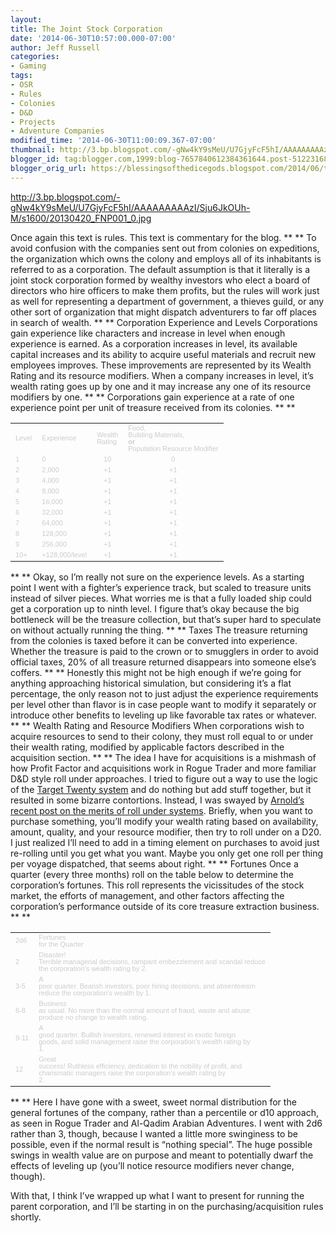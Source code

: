 ```yaml
---
layout:  
title: The Joint Stock Corporation
date: '2014-06-30T10:57:00.000-07:00'
author: Jeff Russell
categories:
- Gaming
tags:
- OSR
- Rules
- Colonies
- D&D
- Projects
- Adventure Companies
modified_time: '2014-06-30T11:00:09.367-07:00'
thumbnail: http://3.bp.blogspot.com/-gNw4kY9sMeU/U7GjyFcF5hI/AAAAAAAAAzI/Sju6JkOUh-M/s72-c/20130420_FNP001_0.jpg
blogger_id: tag:blogger.com,1999:blog-7657840612384361644.post-5122316839870013334
blogger_orig_url: https://blessingsofthedicegods.blogspot.com/2014/06/the-joint-stock-corporation.html
---
```


 <http://3.bp.blogspot.com/-gNw4kY9sMeU/U7GjyFcF5hI/AAAAAAAAAzI/Sju6JkOUh-M/s1600/20130420_FNP001_0.jpg> 
  

Once again this text is rules.  This text is commentary for the blog.  **   **  To avoid confusion with the companies sent out from colonies on expeditions, the organization which owns the colony and employs all of its inhabitants is referred to as a corporation. The default assumption is that it literally is a joint stock corporation formed by wealthy investors who elect a board of directors who hire officers to make them profits, but the rules will work just as well for representing a department of government, a thieves guild, or any other sort of organization that might dispatch adventurers to far off places in search of wealth.  **   **  Corporation Experience and Levels  Corporations gain experience like characters and increase in level when enough experience is earned. As a corporation increases in level, its available capital increases and its ability to acquire useful materials and recruit new employees improves. These improvements are represented by its Wealth Rating and its resource modifiers. When a company increases in level, it’s wealth rating goes up by one and it may increase any one of its resource modifiers by one.  **   **  Corporations gain experience at a rate of one experience point per unit of treasure received from its colonies.   **   **  <table> <tbody> <tr class="odd"> <td><div dir="ltr" style="line-height: 1; margin-bottom: 0pt; margin-top: 0pt;"> <span style="background-color: transparent; font-family: Arial; font-size: 11px; font-style: normal; font-variant: normal; font-weight: normal; text-decoration: none; vertical-align: baseline; white-space: pre-wrap;"><span style="color: #cccccc;">Level</span></span> </div></td> <td><div dir="ltr" style="line-height: 1; margin-bottom: 0pt; margin-top: 0pt;"> <span style="background-color: transparent; font-family: Arial; font-size: 11px; font-style: normal; font-variant: normal; font-weight: normal; text-decoration: none; vertical-align: baseline; white-space: pre-wrap;"><span style="color: #cccccc;">Experience</span></span> </div></td> <td><div dir="ltr" style="line-height: 1; margin-bottom: 0pt; margin-top: 0pt;"> <span style="background-color: transparent; font-family: Arial; font-size: 11px; font-style: normal; font-variant: normal; font-weight: normal; text-decoration: none; vertical-align: baseline; white-space: pre-wrap;"><span style="color: #cccccc;">Wealth Rating</span></span> </div></td> <td><div dir="ltr" style="line-height: 1; margin-bottom: 0pt; margin-top: 0pt;"> <span style="color: #cccccc;"><span style="background-color: transparent; font-family: Arial; font-size: 11px; font-style: normal; font-variant: normal; font-weight: normal; text-decoration: none; vertical-align: baseline; white-space: pre-wrap;">Food, Building Materials, </span><span style="background-color: transparent; font-family: Arial; font-size: 11px; font-style: normal; font-variant: normal; font-weight: bold; text-decoration: none; vertical-align: baseline; white-space: pre-wrap;">or</span><span style="background-color: transparent; font-family: Arial; font-size: 11px; font-style: normal; font-variant: normal; font-weight: normal; text-decoration: none; vertical-align: baseline; white-space: pre-wrap;"> Population Resource Modifier</span></span> </div></td> </tr> <tr class="even"> <td><div dir="ltr" style="line-height: 1; margin-bottom: 0pt; margin-top: 0pt;"> <span style="background-color: transparent; font-family: Arial; font-size: 11px; font-style: normal; font-variant: normal; font-weight: normal; text-decoration: none; vertical-align: baseline; white-space: pre-wrap;"><span style="color: #cccccc;">1</span></span> </div></td> <td><div dir="ltr" style="line-height: 1; margin-bottom: 0pt; margin-top: 0pt;"> <span style="background-color: transparent; font-family: Arial; font-size: 11px; font-style: normal; font-variant: normal; font-weight: normal; text-decoration: none; vertical-align: baseline; white-space: pre-wrap;"><span style="color: #cccccc;">0</span></span> </div></td> <td><div dir="ltr" style="line-height: 1; margin-bottom: 0pt; margin-top: 0pt; text-align: center;"> <span style="background-color: transparent; font-family: Arial; font-size: 11px; font-style: normal; font-variant: normal; font-weight: normal; text-decoration: none; vertical-align: baseline; white-space: pre-wrap;"><span style="color: #cccccc;">10</span></span> </div></td> <td><div dir="ltr" style="line-height: 1; margin-bottom: 0pt; margin-top: 0pt; text-align: center;"> <span style="background-color: transparent; font-family: Arial; font-size: 11px; font-style: normal; font-variant: normal; font-weight: normal; text-decoration: none; vertical-align: baseline; white-space: pre-wrap;"><span style="color: #cccccc;">0</span></span> </div></td> </tr> <tr class="odd"> <td><div dir="ltr" style="line-height: 1; margin-bottom: 0pt; margin-top: 0pt;"> <span style="background-color: transparent; font-family: Arial; font-size: 11px; font-style: normal; font-variant: normal; font-weight: normal; text-decoration: none; vertical-align: baseline; white-space: pre-wrap;"><span style="color: #cccccc;">2</span></span> </div></td> <td><div dir="ltr" style="line-height: 1; margin-bottom: 0pt; margin-top: 0pt;"> <span style="background-color: transparent; font-family: Arial; font-size: 11px; font-style: normal; font-variant: normal; font-weight: normal; text-decoration: none; vertical-align: baseline; white-space: pre-wrap;"><span style="color: #cccccc;">2,000</span></span> </div></td> <td><div dir="ltr" style="line-height: 1; margin-bottom: 0pt; margin-top: 0pt; text-align: center;"> <span style="background-color: transparent; font-family: Arial; font-size: 11px; font-style: normal; font-variant: normal; font-weight: normal; text-decoration: none; vertical-align: baseline; white-space: pre-wrap;"><span style="color: #cccccc;">+1</span></span> </div></td> <td><div dir="ltr" style="line-height: 1; margin-bottom: 0pt; margin-top: 0pt; text-align: center;"> <span style="background-color: transparent; font-family: Arial; font-size: 11px; font-style: normal; font-variant: normal; font-weight: normal; text-decoration: none; vertical-align: baseline; white-space: pre-wrap;"><span style="color: #cccccc;">+1</span></span> </div></td> </tr> <tr class="even"> <td><div dir="ltr" style="line-height: 1; margin-bottom: 0pt; margin-top: 0pt;"> <span style="background-color: transparent; font-family: Arial; font-size: 11px; font-style: normal; font-variant: normal; font-weight: normal; text-decoration: none; vertical-align: baseline; white-space: pre-wrap;"><span style="color: #cccccc;">3</span></span> </div></td> <td><div dir="ltr" style="line-height: 1; margin-bottom: 0pt; margin-top: 0pt;"> <span style="background-color: transparent; font-family: Arial; font-size: 11px; font-style: normal; font-variant: normal; font-weight: normal; text-decoration: none; vertical-align: baseline; white-space: pre-wrap;"><span style="color: #cccccc;">4,000</span></span> </div></td> <td><div dir="ltr" style="line-height: 1; margin-bottom: 0pt; margin-top: 0pt; text-align: center;"> <span style="background-color: transparent; font-family: Arial; font-size: 11px; font-style: normal; font-variant: normal; font-weight: normal; text-decoration: none; vertical-align: baseline; white-space: pre-wrap;"><span style="color: #cccccc;">+1</span></span> </div></td> <td><div dir="ltr" style="line-height: 1; margin-bottom: 0pt; margin-top: 0pt; text-align: center;"> <span style="background-color: transparent; font-family: Arial; font-size: 11px; font-style: normal; font-variant: normal; font-weight: normal; text-decoration: none; vertical-align: baseline; white-space: pre-wrap;"><span style="color: #cccccc;">+1</span></span> </div></td> </tr> <tr class="odd"> <td><div dir="ltr" style="line-height: 1; margin-bottom: 0pt; margin-top: 0pt;"> <span style="background-color: transparent; font-family: Arial; font-size: 11px; font-style: normal; font-variant: normal; font-weight: normal; text-decoration: none; vertical-align: baseline; white-space: pre-wrap;"><span style="color: #cccccc;">4</span></span> </div></td> <td><div dir="ltr" style="line-height: 1; margin-bottom: 0pt; margin-top: 0pt;"> <span style="background-color: transparent; font-family: Arial; font-size: 11px; font-style: normal; font-variant: normal; font-weight: normal; text-decoration: none; vertical-align: baseline; white-space: pre-wrap;"><span style="color: #cccccc;">8,000</span></span> </div></td> <td><div dir="ltr" style="line-height: 1; margin-bottom: 0pt; margin-top: 0pt; text-align: center;"> <span style="background-color: transparent; font-family: Arial; font-size: 11px; font-style: normal; font-variant: normal; font-weight: normal; text-decoration: none; vertical-align: baseline; white-space: pre-wrap;"><span style="color: #cccccc;">+1</span></span> </div></td> <td><div dir="ltr" style="line-height: 1; margin-bottom: 0pt; margin-top: 0pt; text-align: center;"> <span style="background-color: transparent; font-family: Arial; font-size: 11px; font-style: normal; font-variant: normal; font-weight: normal; text-decoration: none; vertical-align: baseline; white-space: pre-wrap;"><span style="color: #cccccc;">+1</span></span> </div></td> </tr> <tr class="even"> <td><div dir="ltr" style="line-height: 1; margin-bottom: 0pt; margin-top: 0pt;"> <span style="background-color: transparent; font-family: Arial; font-size: 11px; font-style: normal; font-variant: normal; font-weight: normal; text-decoration: none; vertical-align: baseline; white-space: pre-wrap;"><span style="color: #cccccc;">5</span></span> </div></td> <td><div dir="ltr" style="line-height: 1; margin-bottom: 0pt; margin-top: 0pt;"> <span style="background-color: transparent; font-family: Arial; font-size: 11px; font-style: normal; font-variant: normal; font-weight: normal; text-decoration: none; vertical-align: baseline; white-space: pre-wrap;"><span style="color: #cccccc;">16,000</span></span> </div></td> <td><div dir="ltr" style="line-height: 1; margin-bottom: 0pt; margin-top: 0pt; text-align: center;"> <span style="background-color: transparent; font-family: Arial; font-size: 11px; font-style: normal; font-variant: normal; font-weight: normal; text-decoration: none; vertical-align: baseline; white-space: pre-wrap;"><span style="color: #cccccc;">+1</span></span> </div></td> <td><div dir="ltr" style="line-height: 1; margin-bottom: 0pt; margin-top: 0pt; text-align: center;"> <span style="background-color: transparent; font-family: Arial; font-size: 11px; font-style: normal; font-variant: normal; font-weight: normal; text-decoration: none; vertical-align: baseline; white-space: pre-wrap;"><span style="color: #cccccc;">+1</span></span> </div></td> </tr> <tr class="odd"> <td><div dir="ltr" style="line-height: 1; margin-bottom: 0pt; margin-top: 0pt;"> <span style="background-color: transparent; font-family: Arial; font-size: 11px; font-style: normal; font-variant: normal; font-weight: normal; text-decoration: none; vertical-align: baseline; white-space: pre-wrap;"><span style="color: #cccccc;">6</span></span> </div></td> <td><div dir="ltr" style="line-height: 1; margin-bottom: 0pt; margin-top: 0pt;"> <span style="background-color: transparent; font-family: Arial; font-size: 11px; font-style: normal; font-variant: normal; font-weight: normal; text-decoration: none; vertical-align: baseline; white-space: pre-wrap;"><span style="color: #cccccc;">32,000</span></span> </div></td> <td><div dir="ltr" style="line-height: 1; margin-bottom: 0pt; margin-top: 0pt; text-align: center;"> <span style="background-color: transparent; font-family: Arial; font-size: 11px; font-style: normal; font-variant: normal; font-weight: normal; text-decoration: none; vertical-align: baseline; white-space: pre-wrap;"><span style="color: #cccccc;">+1</span></span> </div></td> <td><div dir="ltr" style="line-height: 1; margin-bottom: 0pt; margin-top: 0pt; text-align: center;"> <span style="background-color: transparent; font-family: Arial; font-size: 11px; font-style: normal; font-variant: normal; font-weight: normal; text-decoration: none; vertical-align: baseline; white-space: pre-wrap;"><span style="color: #cccccc;">+1</span></span> </div></td> </tr> <tr class="even"> <td><div dir="ltr" style="line-height: 1; margin-bottom: 0pt; margin-top: 0pt;"> <span style="background-color: transparent; font-family: Arial; font-size: 11px; font-style: normal; font-variant: normal; font-weight: normal; text-decoration: none; vertical-align: baseline; white-space: pre-wrap;"><span style="color: #cccccc;">7</span></span> </div></td> <td><div dir="ltr" style="line-height: 1; margin-bottom: 0pt; margin-top: 0pt;"> <span style="background-color: transparent; font-family: Arial; font-size: 11px; font-style: normal; font-variant: normal; font-weight: normal; text-decoration: none; vertical-align: baseline; white-space: pre-wrap;"><span style="color: #cccccc;">64,000</span></span> </div></td> <td><div dir="ltr" style="line-height: 1; margin-bottom: 0pt; margin-top: 0pt; text-align: center;"> <span style="background-color: transparent; font-family: Arial; font-size: 11px; font-style: normal; font-variant: normal; font-weight: normal; text-decoration: none; vertical-align: baseline; white-space: pre-wrap;"><span style="color: #cccccc;">+1</span></span> </div></td> <td><div dir="ltr" style="line-height: 1; margin-bottom: 0pt; margin-top: 0pt; text-align: center;"> <span style="background-color: transparent; font-family: Arial; font-size: 11px; font-style: normal; font-variant: normal; font-weight: normal; text-decoration: none; vertical-align: baseline; white-space: pre-wrap;"><span style="color: #cccccc;">+1</span></span> </div></td> </tr> <tr class="odd"> <td><div dir="ltr" style="line-height: 1; margin-bottom: 0pt; margin-top: 0pt;"> <span style="background-color: transparent; font-family: Arial; font-size: 11px; font-style: normal; font-variant: normal; font-weight: normal; text-decoration: none; vertical-align: baseline; white-space: pre-wrap;"><span style="color: #cccccc;">8</span></span> </div></td> <td><div dir="ltr" style="line-height: 1; margin-bottom: 0pt; margin-top: 0pt;"> <span style="background-color: transparent; font-family: Arial; font-size: 11px; font-style: normal; font-variant: normal; font-weight: normal; text-decoration: none; vertical-align: baseline; white-space: pre-wrap;"><span style="color: #cccccc;">128,000</span></span> </div></td> <td><div dir="ltr" style="line-height: 1; margin-bottom: 0pt; margin-top: 0pt; text-align: center;"> <span style="background-color: transparent; font-family: Arial; font-size: 11px; font-style: normal; font-variant: normal; font-weight: normal; text-decoration: none; vertical-align: baseline; white-space: pre-wrap;"><span style="color: #cccccc;">+1</span></span> </div></td> <td><div dir="ltr" style="line-height: 1; margin-bottom: 0pt; margin-top: 0pt; text-align: center;"> <span style="background-color: transparent; font-family: Arial; font-size: 11px; font-style: normal; font-variant: normal; font-weight: normal; text-decoration: none; vertical-align: baseline; white-space: pre-wrap;"><span style="color: #cccccc;">+1</span></span> </div></td> </tr> <tr class="even"> <td><div dir="ltr" style="line-height: 1; margin-bottom: 0pt; margin-top: 0pt;"> <span style="background-color: transparent; font-family: Arial; font-size: 11px; font-style: normal; font-variant: normal; font-weight: normal; text-decoration: none; vertical-align: baseline; white-space: pre-wrap;"><span style="color: #cccccc;">9</span></span> </div></td> <td><div dir="ltr" style="line-height: 1; margin-bottom: 0pt; margin-top: 0pt;"> <span style="background-color: transparent; font-family: Arial; font-size: 11px; font-style: normal; font-variant: normal; font-weight: normal; text-decoration: none; vertical-align: baseline; white-space: pre-wrap;"><span style="color: #cccccc;">256,000</span></span> </div></td> <td><div dir="ltr" style="line-height: 1; margin-bottom: 0pt; margin-top: 0pt; text-align: center;"> <span style="background-color: transparent; font-family: Arial; font-size: 11px; font-style: normal; font-variant: normal; font-weight: normal; text-decoration: none; vertical-align: baseline; white-space: pre-wrap;"><span style="color: #cccccc;">+1</span></span> </div></td> <td><div dir="ltr" style="line-height: 1; margin-bottom: 0pt; margin-top: 0pt; text-align: center;"> <span style="background-color: transparent; font-family: Arial; font-size: 11px; font-style: normal; font-variant: normal; font-weight: normal; text-decoration: none; vertical-align: baseline; white-space: pre-wrap;"><span style="color: #cccccc;">+1</span></span> </div></td> </tr> <tr class="odd"> <td><div dir="ltr" style="line-height: 1; margin-bottom: 0pt; margin-top: 0pt;"> <span style="background-color: transparent; font-family: Arial; font-size: 11px; font-style: normal; font-variant: normal; font-weight: normal; text-decoration: none; vertical-align: baseline; white-space: pre-wrap;"><span style="color: #cccccc;">10+</span></span> </div></td> <td><div dir="ltr" style="line-height: 1; margin-bottom: 0pt; margin-top: 0pt;"> <span style="background-color: transparent; font-family: Arial; font-size: 11px; font-style: normal; font-variant: normal; font-weight: normal; text-decoration: none; vertical-align: baseline; white-space: pre-wrap;"><span style="color: #cccccc;">+128,000/level</span></span> </div></td> <td><div dir="ltr" style="line-height: 1; margin-bottom: 0pt; margin-top: 0pt; text-align: center;"> <span style="background-color: transparent; font-family: Arial; font-size: 11px; font-style: normal; font-variant: normal; font-weight: normal; text-decoration: none; vertical-align: baseline; white-space: pre-wrap;"><span style="color: #cccccc;">+1</span></span> </div></td> <td><div dir="ltr" style="line-height: 1; margin-bottom: 0pt; margin-top: 0pt; text-align: center;"> <span style="background-color: transparent; font-family: Arial; font-size: 11px; font-style: normal; font-variant: normal; font-weight: normal; text-decoration: none; vertical-align: baseline; white-space: pre-wrap;"><span style="color: #cccccc;">+1</span></span> </div></td> </tr> </tbody> </table>  **   **  Okay, so I’m really not sure on the experience levels. As a starting point I went with a fighter’s experience track, but scaled to treasure units instead of silver pieces. What worries me is that a fully loaded ship could get a corporation up to ninth level. I figure that’s okay because the big bottleneck will be the treasure collection, but that’s super hard to speculate on without actually running the thing.  **   **  Taxes  The treasure returning from the colonies is taxed before it can be converted into experience. Whether the treasure is paid to the crown or to smugglers in order to avoid official taxes, 20% of all treasure returned disappears into someone else’s coffers.  **   **  Honestly this might not be high enough if we’re going for anything approaching historical simulation, but considering it’s a flat percentage, the only reason not to just adjust the experience requirements per level other than flavor is in case people want to modify it separately or introduce other benefits to leveling up like favorable tax rates or whatever.  **   **  Wealth Rating and Resource Modifiers  When corporations wish to acquire resources to send to their colony, they must roll equal to or under their wealth rating, modified by applicable factors described in the acquisition section.   **   **  The idea I have for acquisitions is a mishmash of how Profit Factor and acquisitions work in Rogue Trader and more familiar D&D style roll under approaches. I tried to figure out a way to use the logic of the [Target Twenty system](http://deltasdnd.blogspot.com/p/primary-house-rules.html) and do nothing but add stuff together, but it resulted in some bizarre contortions. Instead, I was swayed by [Arnold’s recent post on the merits of roll under systems](http://goblinpunch.blogspot.com/2014/06/a-ruleset-of-my-very-own.html). Briefly, when you want to purchase something, you’ll modify your wealth rating based on availability, amount, quality, and your resource modifier, then try to roll under on a D20. I just realized I’ll need to add in a timing element on purchases to avoid just re-rolling until you get what you want. Maybe you only get one roll per thing per voyage dispatched, that seems about right.  **   **  Fortunes  Once a quarter (every three months) roll on the table below to determine the corporation’s fortunes. This roll represents the vicissitudes of the stock market, the efforts of management, and other factors affecting the corporation’s performance outside of its core treasure extraction business.  **   **  <table> <tbody> <tr class="odd"> <td><div dir="ltr" style="line-height: 1; margin-bottom: 0pt; margin-top: 0pt;"> <span style="background-color: transparent; font-family: Arial; font-size: 11px; font-style: normal; font-variant: normal; font-weight: normal; text-decoration: none; vertical-align: baseline; white-space: pre-wrap;"><span style="color: #cccccc;">2d6</span></span> </div></td> <td><div dir="ltr" style="line-height: 1; margin-bottom: 0pt; margin-top: 0pt;"> <span style="background-color: transparent; font-family: Arial; font-size: 11px; font-style: normal; font-variant: normal; font-weight: normal; text-decoration: none; vertical-align: baseline; white-space: pre-wrap;"><span style="color: #cccccc;">Fortunes for the Quarter</span></span> </div></td> </tr> <tr class="even"> <td><div dir="ltr" style="line-height: 1; margin-bottom: 0pt; margin-top: 0pt;"> <span style="background-color: transparent; font-family: Arial; font-size: 11px; font-style: normal; font-variant: normal; font-weight: normal; text-decoration: none; vertical-align: baseline; white-space: pre-wrap;"><span style="color: #cccccc;">2</span></span> </div></td> <td><div dir="ltr" style="line-height: 1; margin-bottom: 0pt; margin-top: 0pt;"> <span style="background-color: transparent; font-family: Arial; font-size: 11px; font-style: normal; font-variant: normal; font-weight: normal; text-decoration: none; vertical-align: baseline; white-space: pre-wrap;"><span style="color: #cccccc;">Disaster! Terrible managerial decisions, rampant embezzlement and scandal reduce the corporation’s wealth rating by 2.</span></span> </div></td> </tr> <tr class="odd"> <td><div dir="ltr" style="line-height: 1; margin-bottom: 0pt; margin-top: 0pt;"> <span style="background-color: transparent; font-family: Arial; font-size: 11px; font-style: normal; font-variant: normal; font-weight: normal; text-decoration: none; vertical-align: baseline; white-space: pre-wrap;"><span style="color: #cccccc;">3-5</span></span> </div></td> <td><div dir="ltr" style="line-height: 1; margin-bottom: 0pt; margin-top: 0pt;"> <span style="background-color: transparent; font-family: Arial; font-size: 11px; font-style: normal; font-variant: normal; font-weight: normal; text-decoration: none; vertical-align: baseline; white-space: pre-wrap;"><span style="color: #cccccc;">A poor quarter. Bearish investors, poor hiring decisions, and absenteeism reduce the corporation’s wealth by 1.</span></span> </div></td> </tr> <tr class="even"> <td><div dir="ltr" style="line-height: 1; margin-bottom: 0pt; margin-top: 0pt;"> <span style="background-color: transparent; font-family: Arial; font-size: 11px; font-style: normal; font-variant: normal; font-weight: normal; text-decoration: none; vertical-align: baseline; white-space: pre-wrap;"><span style="color: #cccccc;">6-8</span></span> </div></td> <td><div dir="ltr" style="line-height: 1; margin-bottom: 0pt; margin-top: 0pt;"> <span style="background-color: transparent; font-family: Arial; font-size: 11px; font-style: normal; font-variant: normal; font-weight: normal; text-decoration: none; vertical-align: baseline; white-space: pre-wrap;"><span style="color: #cccccc;">Business as usual. No more than the normal amount of fraud, waste and abuse produce no change to wealth rating.</span></span> </div></td> </tr> <tr class="odd"> <td><div dir="ltr" style="line-height: 1; margin-bottom: 0pt; margin-top: 0pt;"> <span style="background-color: transparent; font-family: Arial; font-size: 11px; font-style: normal; font-variant: normal; font-weight: normal; text-decoration: none; vertical-align: baseline; white-space: pre-wrap;"><span style="color: #cccccc;">9-11</span></span> </div></td> <td><div dir="ltr" style="line-height: 1; margin-bottom: 0pt; margin-top: 0pt;"> <span style="background-color: transparent; font-family: Arial; font-size: 11px; font-style: normal; font-variant: normal; font-weight: normal; text-decoration: none; vertical-align: baseline; white-space: pre-wrap;"><span style="color: #cccccc;">A good quarter. Bullish investors, renewed interest in exotic foreign goods, and solid management raise the corporation’s wealth rating by 1.</span></span> </div></td> </tr> <tr class="even"> <td><div dir="ltr" style="line-height: 1; margin-bottom: 0pt; margin-top: 0pt;"> <span style="background-color: transparent; font-family: Arial; font-size: 11px; font-style: normal; font-variant: normal; font-weight: normal; text-decoration: none; vertical-align: baseline; white-space: pre-wrap;"><span style="color: #cccccc;">12</span></span> </div></td> <td><div dir="ltr" style="line-height: 1; margin-bottom: 0pt; margin-top: 0pt;"> <span style="background-color: transparent; font-family: Arial; font-size: 11px; font-style: normal; font-variant: normal; font-weight: normal; text-decoration: none; vertical-align: baseline; white-space: pre-wrap;"><span style="color: #cccccc;">Great success! Ruthless efficiency, dedication to the nobility of profit, and charismatic managers raise the corporation’s wealth rating by 2.</span></span> </div></td> </tr> </tbody> </table>  **   **  Here I have gone with a sweet, sweet normal distribution for the general fortunes of the company, rather than a percentile or d10 approach, as seen in Rogue Trader and Al-Qadim Arabian Adventures. I went with 2d6 rather than 3, though, because I wanted a little more swinginess to be possible, even if the normal result is “nothing special”. The huge possible swings in wealth value are on purpose and meant to potentially dwarf the effects of leveling up (you’ll notice resource modifiers never change, though).  
  

With that, I think I’ve wrapped up what I want to present for running the parent corporation, and I’ll be starting in on the purchasing/acquisition rules shortly. 
